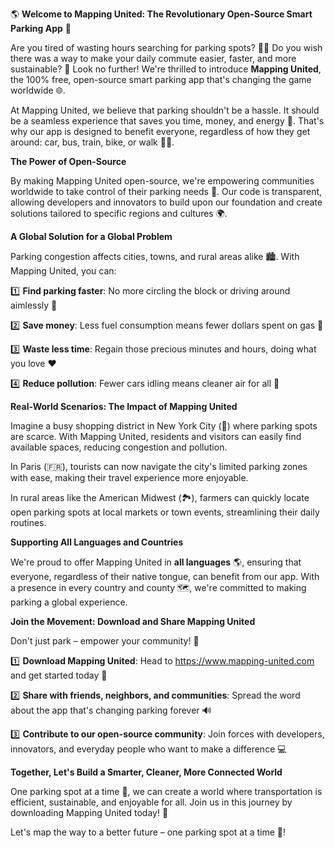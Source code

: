 🌎 **Welcome to Mapping United: The Revolutionary Open-Source Smart Parking App** 🚗

Are you tired of wasting hours searching for parking spots? 💁‍♀️ Do you wish there was a way to make your daily commute easier, faster, and more sustainable? 🚂 Look no further! We're thrilled to introduce **Mapping United**, the 100% free, open-source smart parking app that's changing the game worldwide 🌐.

At Mapping United, we believe that parking shouldn't be a hassle. It should be a seamless experience that saves you time, money, and energy 💪. That's why our app is designed to benefit everyone, regardless of how they get around: car, bus, train, bike, or walk 🚶‍♀️.

**The Power of Open-Source**

By making Mapping United open-source, we're empowering communities worldwide to take control of their parking needs 💪. Our code is transparent, allowing developers and innovators to build upon our foundation and create solutions tailored to specific regions and cultures 🌍.

**A Global Solution for a Global Problem**

Parking congestion affects cities, towns, and rural areas alike 🏙️. With Mapping United, you can:

1️⃣ **Find parking faster**: No more circling the block or driving around aimlessly 🚗

2️⃣ **Save money**: Less fuel consumption means fewer dollars spent on gas 💸

3️⃣ **Waste less time**: Regain those precious minutes and hours, doing what you love ❤️

4️⃣ **Reduce pollution**: Fewer cars idling means cleaner air for all 🌟

**Real-World Scenarios: The Impact of Mapping United**

Imagine a busy shopping district in New York City (🗽️) where parking spots are scarce. With Mapping United, residents and visitors can easily find available spaces, reducing congestion and pollution.

In Paris (🇫🇷), tourists can now navigate the city's limited parking zones with ease, making their travel experience more enjoyable.

In rural areas like the American Midwest (🏞️), farmers can quickly locate open parking spots at local markets or town events, streamlining their daily routines.

**Supporting All Languages and Countries**

We're proud to offer Mapping United in **all languages** 🌎, ensuring that everyone, regardless of their native tongue, can benefit from our app. With a presence in every country and county 🗺️, we're committed to making parking a global experience.

**Join the Movement: Download and Share Mapping United**

Don't just park – empower your community! 💪

1️⃣ **Download Mapping United**: Head to https://www.mapping-united.com and get started today 📲

2️⃣ **Share with friends, neighbors, and communities**: Spread the word about the app that's changing parking forever 🔊

3️⃣ **Contribute to our open-source community**: Join forces with developers, innovators, and everyday people who want to make a difference 💻

**Together, Let's Build a Smarter, Cleaner, More Connected World**

One parking spot at a time 🚗, we can create a world where transportation is efficient, sustainable, and enjoyable for all. Join us in this journey by downloading Mapping United today! 🌟

Let's map the way to a better future – one parking spot at a time 💪!